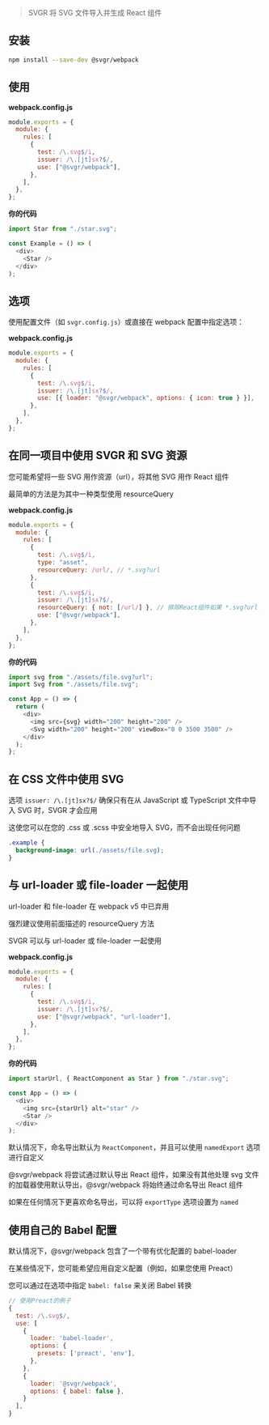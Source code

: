 > SVGR 将 SVG 文件导入并生成 React 组件

## 安装

```bash
npm install --save-dev @svgr/webpack
```

## 使用

**webpack.config.js**

```javascript
module.exports = {
  module: {
    rules: [
      {
        test: /\.svg$/i,
        issuer: /\.[jt]sx?$/,
        use: ["@svgr/webpack"],
      },
    ],
  },
};
```

**你的代码**

```javascript
import Star from "./star.svg";

const Example = () => (
  <div>
    <Star />
  </div>
);
```

## 选项

使用配置文件（如 `svgr.config.js`）或直接在 webpack 配置中指定选项：

**webpack.config.js**

```javascript
module.exports = {
  module: {
    rules: [
      {
        test: /\.svg$/i,
        issuer: /\.[jt]sx?$/,
        use: [{ loader: "@svgr/webpack", options: { icon: true } }],
      },
    ],
  },
};
```

## 在同一项目中使用 SVGR 和 SVG 资源

您可能希望将一些 SVG 用作资源（url），将其他 SVG 用作 React 组件

最简单的方法是为其中一种类型使用 resourceQuery

**webpack.config.js**

```javascript
module.exports = {
  module: {
    rules: [
      {
        test: /\.svg$/i,
        type: "asset",
        resourceQuery: /url/, // *.svg?url
      },
      {
        test: /\.svg$/i,
        issuer: /\.[jt]sx?$/,
        resourceQuery: { not: [/url/] }, // 排除React组件如果 *.svg?url
        use: ["@svgr/webpack"],
      },
    ],
  },
};
```

**你的代码**

```javascript
import svg from "./assets/file.svg?url";
import Svg from "./assets/file.svg";

const App = () => {
  return (
    <div>
      <img src={svg} width="200" height="200" />
      <Svg width="200" height="200" viewBox="0 0 3500 3500" />
    </div>
  );
};
```

## 在 CSS 文件中使用 SVG

选项 `issuer: /\.[jt]sx?$/` 确保只有在从 JavaScript 或 TypeScript 文件中导入 SVG 时，SVGR 才会应用

这使您可以在您的 .css 或 .scss 中安全地导入 SVG，而不会出现任何问题

```css
.example {
  background-image: url(./assets/file.svg);
}
```

## 与 url-loader 或 file-loader 一起使用

url-loader 和 file-loader 在 webpack v5 中已弃用

强烈建议使用前面描述的 resourceQuery 方法

SVGR 可以与 url-loader 或 file-loader 一起使用

**webpack.config.js**

```javascript
module.exports = {
  module: {
    rules: [
      {
        test: /\.svg$/i,
        issuer: /\.[jt]sx?$/,
        use: ["@svgr/webpack", "url-loader"],
      },
    ],
  },
};
```

**你的代码**

```javascript
import starUrl, { ReactComponent as Star } from "./star.svg";

const App = () => (
  <div>
    <img src={starUrl} alt="star" />
    <Star />
  </div>
);
```

默认情况下，命名导出默认为 `ReactComponent`，并且可以使用 `namedExport` 选项进行自定义

@svgr/webpack 将尝试通过默认导出 React 组件，如果没有其他处理 svg 文件的加载器使用默认导出，@svgr/webpack 将始终通过命名导出 React 组件

如果在任何情况下更喜欢命名导出，可以将 `exportType` 选项设置为 `named`

## 使用自己的 Babel 配置

默认情况下，@svgr/webpack 包含了一个带有优化配置的 babel-loader

在某些情况下，您可能希望应用自定义配置（例如，如果您使用 Preact）

您可以通过在选项中指定 `babel: false` 来关闭 Babel 转换

```javascript
// 使用Preact的例子
{
  test: /\.svg$/,
  use: [
    {
      loader: 'babel-loader',
      options: {
        presets: ['preact', 'env'],
      },
    },
    {
      loader: '@svgr/webpack',
      options: { babel: false },
    }
  ],
}
```
